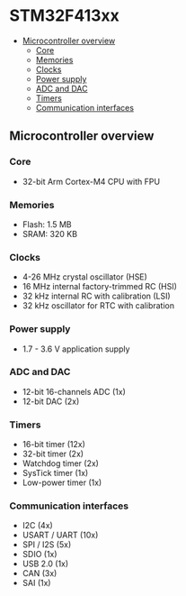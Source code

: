 # STM32F413xx

- [Microcontroller overview](#microcontroller-overview)
    - [Core](#core)
    - [Memories](#memories)
    - [Clocks](#clocks)
    - [Power supply](#power-supply)
    - [ADC and DAC](#adc-and-dac)
    - [Timers](#timers)
    - [Communication interfaces](#communication-interfaces)



## Microcontroller overview


### Core

* 32-bit Arm Cortex-M4 CPU with FPU


### Memories

* Flash: 1.5 MB
* SRAM: 320 KB


### Clocks

* 4-26 MHz crystal oscillator (HSE)
* 16 MHz internal factory-trimmed RC (HSI)
* 32 kHz internal RC with calibration (LSI)
* 32 kHz oscillator for RTC with calibration


### Power supply

* 1.7 - 3.6 V application supply


### ADC and DAC

* 12-bit 16-channels ADC (1x)
* 12-bit DAC (2x)


### Timers

* 16-bit timer (12x)
* 32-bit timer (2x)
* Watchdog timer (2x)
* SysTick timer (1x)
* Low-power timer (1x)


### Communication interfaces

* I2C (4x)
* USART / UART (10x)
* SPI / I2S (5x)
* SDIO (1x)
* USB 2.0 (1x)
* CAN (3x)
* SAI (1x)

